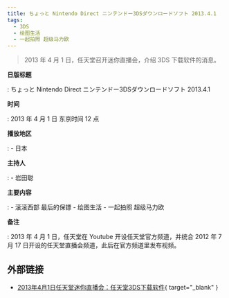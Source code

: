 ```yaml
---
title: ちょっと Nintendo Direct ニンテンドー3DSダウンロードソフト 2013.4.1
tags:
  - 3DS
  - 绘图生活
  - 一起拍照 超级马力欧
---
```


> 2013 年 4 月 1 日，任天堂召开迷你直播会，介绍 3DS 下载软件的消息。

**日版标题**

:   ちょっと Nintendo Direct ニンテンドー3DSダウンロードソフト 2013.4.1

**时间**

:   2013 年 4 月 1 日 东京时间 12 点

**播放地区**

:   - 日本

**主持人**

:   - 岩田聪

**主要内容**

:   - 滚滚西部 最后的保镖
	- 绘图生活
	- 一起拍照 超级马力欧

**备注**

:   2013 年 4 月 1 日，任天堂在 Youtube 开设任天堂官方频道，并统合 2012 年 7 月 17 日开设的任天堂直播会频道，此后在官方频道里发布视频。

## 外部链接

- [2013年4月1日任天堂迷你直播会：任天堂3DS下载软件](https://www.bilibili.com/video/BV1Le411s7qn/){ target="_blank" }
